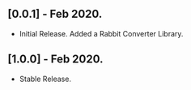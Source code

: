 ## [0.0.1] - Feb 2020.

* Initial Release. Added a Rabbit Converter Library.


## [1.0.0] - Feb 2020.

* Stable Release. 